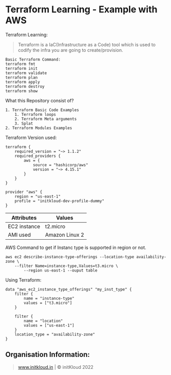 # Terraform Learning - Example with AWS
Terraform Learning:
> Terraform is a IaC(Infrastructure as a Code) tool which is used to codify the infra you are going to create/provision.

```
Basic Terraform Command:
terraform fmt
terraform init
terraform validate
terraform plan
terraform apply
terraform destroy
terraform show
```

What this Repository consist of?
```
1. Terraform Basic Code Examples
    1. Terraform loops
    2. Terraform Meta arguments
    3. Splat
2. Terraform Modules Examples
```

Terraform Version used:
```
terraform {
    required_version = "~> 1.1.2"
    required_providers {
        aws = {
            source = "hashicorp/aws"
            version = "~> 4.15.1"
        }
    }
}

provider "aws" {
    region = "us-east-1"
    profile = "initkloud-dev-profile-dummy"
}

```
| Attributes     | Values         |
| -------------- | -------------- |
| EC2 instance   | t2.micro       |
| AMI used       | Amazon Linux 2 |

AWS Command to get if Instanc type is supported in region or not.
```
aws ec2 describe-instance-type-offerings --location-type availability-zone \
    --filter Name=instance-type,Values=t3.micro \
        --region us-east-1 --ouput table
```

Using Terraform:

```
data "aws_ec2_instance_type_offerings" "my_inst_type" {
    filter {
        name = "instance-type"
        values = ["t3.micro"]
    }

    filter {
        name = "location"
        values = ["us-east-1"]
    }
    location_type = "availability-zone"
}
```
Organisation Information:
-------------------------------
> www.initkloud.in | © initKloud 2022

